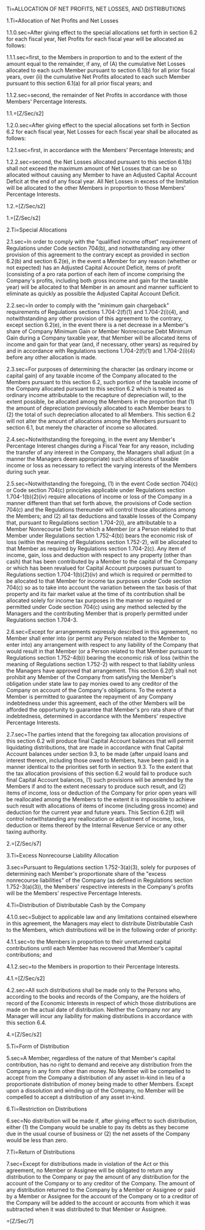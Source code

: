 Ti=ALLOCATION OF NET PROFITS, NET LOSSES, AND DISTRIBUTIONS

1.Ti=Allocation of Net Profits and Net Losses

1.1.0.sec=After giving effect to the special allocations set forth in section 6.2 for each fiscal year, Net Profits for each fiscal year will be allocated as follows:

1.1.1.sec=first, to the Members in proportion to and to the extent of the amount equal to the remainder, if any, of (A) the cumulative Net Losses allocated to each such Member pursuant to section 6.1(b) for all prior fiscal years, over (ii) the cumulative Net Profits allocated to each such Member pursuant to this section 6.1(a) for all prior fiscal years; and

1.1.2.sec=second, the remainder of Net Profits in accordance with those Members' Percentage Interests.

1.1.=[Z/Sec/s2]

1.2.0.sec=After giving effect to the special allocations set forth in Section 6.2 for each fiscal year, Net Losses for each fiscal year shall be allocated as follows:

1.2.1.sec=first, in accordance with the Members' Percentage Interests; and 

1.2.2.sec=second, the Net Losses allocated pursuant to this section 6.1(b) shall not exceed the maximum amount of Net Losses that can be so allocated without causing any Member to have an Adjusted Capital Account Deficit at the end of any fiscal year. All Net Losses in excess of the limitation will be allocated to the other Members in proportion to those Members' Percentage Interests.

1.2.=[Z/Sec/s2]

1.=[Z/Sec/s2]

2.Ti=Special Allocations

2.1.sec=In order to comply with the "qualified income offset" requirement of Regulations under Code section 704(b), and notwithstanding any other provision of this agreement to the contrary except as provided in section 6.2(b) and section 6.2(e), in the event a Member for any reason (whether or not expected) has an Adjusted Capital Account Deficit, items of profit (consisting of a pro rata portion of each item of income comprising the Company's profits, including both gross income and gain for the taxable year) will be allocated to that Member in an amount and manner sufficient to eliminate as quickly as possible the Adjusted Capital Account Deficit.

2.2.sec=In order to comply with the "minimum gain chargeback" requirements of Regulations sections 1.704-2(f)(1) and 1.704-2(i)(4), and notwithstanding any other provision of this agreement to the contrary, except section 6.2(e), in the event there is a net decrease in a Member's share of Company Minimum Gain or Member Nonrecourse Debt Minimum Gain during a Company taxable year, that Member will be allocated items of income and gain for that year (and, if necessary, other years) as required by and in accordance with Regulations sections 1.704-2(f)(1) and 1.704-2(i)(4) before any other allocation is made.

2.3.sec=For purposes of determining the character (as ordinary income or capital gain) of any taxable income of the Company allocated to the Members pursuant to this section 6.2, such portion of the taxable income of the Company allocated pursuant to this section 6.2 which is treated as ordinary income attributable to the recapture of depreciation will, to the extent possible, be allocated among the Members in the proportion that (1) the amount of depreciation previously allocated to each Member bears to (2) the total of such depreciation allocated to all Members. This section 6.2 will not alter the amount of allocations among the Members pursuant to section 6.1, but merely the character of income so allocated.

2.4.sec=Notwithstanding the foregoing, in the event any Member's Percentage Interest changes during a Fiscal Year for any reason, including the transfer of any interest in the Company, the Managers shall adjust (in a manner the Managers deem appropriate) such allocations of taxable income or loss as necessary to reflect the varying interests of the Members during such year.

2.5.sec=Notwithstanding the foregoing, (1) in the event Code section 704(c) or Code section 704(c) principles applicable under Regulations section 1.704-1(b)(2)(iv) require allocations of income or loss of the Company in a manner different than that set forth above, the provisions of Code section 704(c) and the Regulations thereunder will control those allocations among the Members; and (2) all tax deductions and taxable losses of the Company that, pursuant to Regulations section 1.704-2(i), are attributable to a Member Nonrecourse Debt for which a Member (or a Person related to that Member under Regulations section 1.752-4(b)) bears the economic risk of loss (within the meaning of Regulations section 1.752-2), will be allocated to that Member as required by Regulations section 1.704-2(c). Any item of income, gain, loss and deduction with respect to any property (other than cash) that has been contributed by a Member to the capital of the Company or which has been revalued for Capital Account purposes pursuant to Regulations section 1.704-1(b)(2)(iv) and which is required or permitted to be allocated to that Member for income tax purposes under Code section 704(c) so as to take into account the variation between the tax basis of that property and its fair market value at the time of its contribution shall be allocated solely for income tax purposes in the manner so required or permitted under Code section 704(c) using any method selected by the Managers and the contributing Member that is properly permitted under Regulations section 1.704-3.

2.6.sec=Except for arrangements expressly described in this agreement, no Member shall enter into (or permit any Person related to the Member to enter into) any arrangement with respect to any liability of the Company that would result in that Member (or a Person related to that Member pursuant to Regulations section 1.752-4(b)) bearing the economic risk of loss (within the meaning of Regulations section 1.752-2) with respect to that liability unless the Managers have approved that arrangement. This section 6.2(f) shall not prohibit any Member of the Company from satisfying the Member's obligation under state law to pay monies owed to any creditor of the Company on account of the Company's obligations. To the extent a Member is permitted to guarantee the repayment of any Company indebtedness under this agreement, each of the other Members will be afforded the opportunity to guarantee that Member's pro rata share of that indebtedness, determined in accordance with the Members' respective Percentage Interests.

2.7.sec=The parties intend that the foregoing tax allocation provisions of this section 6.2 will produce final Capital Account balances that will permit liquidating distributions, that are made in accordance with final Capital Account balances under section 9.3, to be made (after unpaid loans and interest thereon, including those owed to Members, have been paid) in a manner identical to the priorities set forth in section 9.3. To the extent that the tax allocation provisions of this section 6.2 would fail to produce such final Capital Account balances, (1) such provisions will be amended by the Members if and to the extent necessary to produce such result, and (2) items of income, loss or deduction of the Company for prior open years will be reallocated among the Members to the extent it is impossible to achieve such result with allocations of items of income (including gross income) and deduction for the current year and future years. This Section 6.2(f) will control notwithstanding any reallocation or adjustment of income, loss, deduction or items thereof by the Internal Revenue Service or any other taxing authority.

2.=[Z/Sec/s7]

3.Ti=Excess Nonrecourse Liability Allocation

3.sec=Pursuant to Regulations section 1.752-3(a)(3), solely for purposes of determining each Member's proportionate share of the "excess nonrecourse liabilities" of the Company (as defined in Regulations section 1.752-3(a)(3)), the Members' respective interests in the Company's profits will be the Members' respective Percentage Interests.

4.Ti=Distribution of Distributable Cash by the Company

4.1.0.sec=Subject to applicable law and any limitations contained elsewhere in this agreement, the Managers may elect to distribute Distributable Cash to the Members, which distributions will be in the following order of priority:

4.1.1.sec=to the Members in proportion to their unreturned capital contributions until each Member has recovered that Member's capital contributions; and

4.1.2.sec=to the Members in proportion to their Percentage Interests.

4.1.=[Z/Sec/s2]

4.2.sec=All such distributions shall be made only to the Persons who, according to the books and records of the Company, are the holders of record of the Economic Interests in respect of which those distributions are made on the actual date of distribution. Neither the Company nor any Manager will incur any liability for making distributions in accordance with this section 6.4.

4.=[Z/Sec/s2]

5.Ti=Form of Distribution

5.sec=A Member, regardless of the nature of that Member's capital contribution, has no right to demand and receive any distribution from the Company in any form other than money. No Member will be compelled to accept from the Company a distribution of any asset in-kind in lieu of a proportionate distribution of money being made to other Members. Except upon a dissolution and winding up of the Company, no Member will be compelled to accept a distribution of any asset in-kind.

6.Ti=Restriction on Distributions

6.sec=No distribution will be made if, after giving effect to such distribution, either (1) the Company would be unable to pay its debts as they become due in the usual course of business or (2) the net assets of the Company would be less than zero. 

7.Ti=Return of Distributions

7.sec=Except for distributions made in violation of the Act or this agreement, no Member or Assignee will be obligated to return any distribution to the Company or pay the amount of any distribution for the account of the Company or to any creditor of the Company. The amount of any distribution returned to the Company by a Member or Assignee or paid by a Member or Assignee for the account of the Company or to a creditor of the Company will be added to the account or accounts from which it was subtracted when it was distributed to that Member or Assignee.

=[Z/Sec/7]
